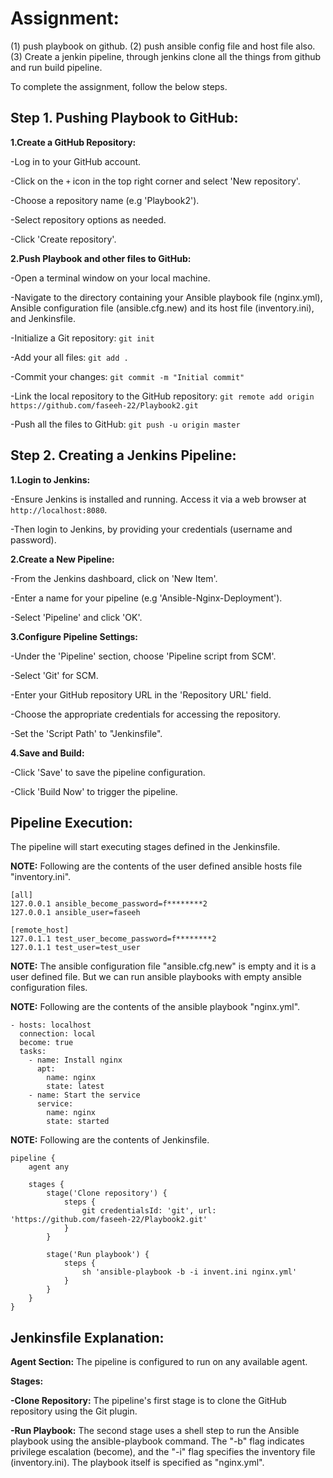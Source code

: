 

# Assignment:
(1) push playbook on github.   (2) push ansible config file and host file also.	(3) Create a jenkin pipeline, through jenkins clone all the things from github and run build pipeline.

To complete the assignment, follow the below steps.


     	 
## Step 1. Pushing Playbook to GitHub:

 
**1.Create a GitHub Repository:**
    
-Log in to your GitHub account.

-Click on the `+` icon in the top right corner and select 'New repository'.

-Choose a repository name (e.g 'Playbook2').

-Select repository options as needed.

-Click 'Create repository'.


**2.Push Playbook and other files to GitHub:**
    
-Open a terminal window on your local machine.

-Navigate to the directory containing your Ansible playbook file (nginx.yml), Ansible configuration file (ansible.cfg.new) and its host file (inventory.ini), and Jenkinsfile.

-Initialize a Git repository: `git init`

-Add your all files: `git add .`

-Commit your changes: `git commit -m "Initial commit"`

-Link the local repository to the GitHub repository: `git remote add origin https://github.com/faseeh-22/Playbook2.git`

-Push all the files to GitHub: `git push -u origin master`



## Step 2. Creating a Jenkins Pipeline:

 
**1.Login to Jenkins:**
    
-Ensure Jenkins is installed and running. Access it via a web browser at `http://localhost:8080`.

-Then login to Jenkins, by providing your credentials (username and password).

	
**2.Create a New Pipeline:**
    
-From the Jenkins dashboard, click on 'New Item'.

-Enter a name for your pipeline (e.g 'Ansible-Nginx-Deployment').

-Select 'Pipeline' and click 'OK'.

	
 **3.Configure Pipeline Settings:**
    
-Under the 'Pipeline' section, choose 'Pipeline script from SCM'.

-Select 'Git' for SCM.

-Enter your GitHub repository URL in the 'Repository URL' field.

-Choose the appropriate credentials for accessing the repository.

-Set the 'Script Path' to "Jenkinsfile".

	
 **4.Save and Build:**
    
-Click 'Save' to save the pipeline configuration.

-Click 'Build Now' to trigger the pipeline.

	

## Pipeline Execution:
    
The pipeline will start executing stages defined in the Jenkinsfile.
 
   	 

**NOTE:** Following are the contents of the user defined ansible hosts file "inventory.ini".
```
[all]
127.0.0.1 ansible_become_password=f********2
127.0.0.1 ansible_user=faseeh

[remote_host]
127.0.1.1 test_user_become_password=f********2
127.0.1.1 test_user=test_user
```

	 
**NOTE:** The ansible configuration file "ansible.cfg.new" is empty and it is a user defined file. But we can run ansible playbooks with empty ansible configuration files.


   	 
**NOTE:** Following are the contents of the ansible playbook "nginx.yml".
``` 
- hosts: localhost
  connection: local
  become: true
  tasks:
    - name: Install nginx
      apt:
        name: nginx
        state: latest
    - name: Start the service
      service:
        name: nginx
        state: started
   ```	 


**NOTE:** Following are the contents of Jenkinsfile.
```
pipeline {
    agent any

    stages {
        stage('Clone repository') {
            steps {
                git credentialsId: 'git', url: 'https://github.com/faseeh-22/Playbook2.git'
            }
        }

        stage('Run playbook') {
            steps {
                sh 'ansible-playbook -b -i invent.ini nginx.yml'
            }
        }
    }
}
``` 
 
  	 
## Jenkinsfile Explanation:

	
**Agent Section:** The pipeline is configured to run on any available agent.

	
**Stages:**

**-Clone Repository:** The pipeline's first stage is to clone the GitHub repository using the Git plugin.

**-Run Playbook:** The second stage uses a shell step to run the Ansible playbook using the ansible-playbook command. The "-b" flag indicates privilege escalation (become), and the "-i" flag specifies the inventory file (inventory.ini). The playbook itself is specified as "nginx.yml".
   	 
   	 
    	


